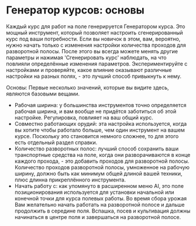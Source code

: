 # Генератор курсов: основы


Каждый курс для работ на поле генерируется Генератором курса. Это мощный инструмент, который позволяет настроить 
сгенерированный курс под ваши потребности.
Если вы новичок в этом, вам, вероятно, нужно начать только с изменения настройки количества проходов для разворотной полосы.
После этого вы всегда можете менять другие параметры и нажимая 'Сгенерировать курс' наблюдать, на что повлияли определённые изменения параметров.
Экспериментируйте с настройками и проверяйте, какое влияние оказывают различные настройки на разных полях, - это лучший способ привыкнуть к нему.



Основы:
Первые несколько значений, которые вы видите здесь, являются базовыми вещами.
- Рабочая ширина: у большинства инструментов точно определяется рабочая ширина, и вам вообще не придётся заботиться об этой настройке. Регулировка, повлияет на ваш общий курс.
- Совместно работающих орудий: эта настройка используется, когда вы хотите чтобы работало больше, чем один инструмент на вашем курсе. Поскольку это становится немного сложнее, то для этого есть отдельный раздел справки.
- Количество разворотных полос: лучший способ сохранить ваши транспортные средства на поле, когда они разворачиваются в конце каждого прохода, - это добавить проходов для разворотной полосы.
Количество проходов разворотной полосы, умноженное на рабочую ширину, должно быть как минимум общей длиной вашей техники, плюс длинна прикреплённого инструмента.
- Начать работу с: как упомянуто в расширенном меню AI, это поле позиционирования используется для установки начальной или конечной точки для курса полевых работы. 
Во время сбора урожая Вам желательно начать работать на разворотной полосе и дальше продолжить в середине поля.
Вспашка, посев и культивация должны начинаться в центре поля и завершаться на разворотной полосе.


